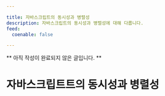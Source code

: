 ```yaml
---

title: 자바스크립트의 동시성과 병렬성
description: 자바스크립트의 동시성과 병렬성에 대해 다룹니다.
feed:
  coenable: false

---
```


** 아직 작성이 완료되지 않은 글입니다. **

# 자바스크립트트의 동시성과 병렬성